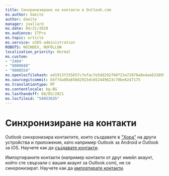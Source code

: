 ```yaml
---
title: Синхронизиране на контакти в Outlook.com
ms.author: daeite
author: daeite
manager: joallard
ms.date: 04/21/2020
ms.audience: ITPro
ms.topic: article
ms.service: o365-administration
ROBOTS: NOINDEX, NOFOLLOW
localization_priority: Normal
ms.custom:
- "2404"
- "8000048"
- "9000554"
ms.openlocfilehash: ed1913f255657c7efac7e5dd292f60f23a72870a8e4ae6338952e790416dd993
ms.sourcegitcommit: b5f7da89a650d2915dc652449623c78be6247175
ms.translationtype: MT
ms.contentlocale: bg-BG
ms.lasthandoff: 08/05/2021
ms.locfileid: "54053635"
---
```

# <a name="sync-contacts"></a>Синхронизиране на контакти

Outlook синхронизира контактите, които създавате в ["Хора"](https://outlook.live.com/people/) на други устройства и приложения, като например Outlook за Android и Outlook за iOS. Научете как да [създавате контакти](https://support.office.com/article/5b909158-036e-4820-92f7-2a27f57b9f01).

Импортираните контакти (например контакти от друг имейл акаунт, който сте свързали с вашия акаунт за Outlook.com), не се синхронизират. Научете как да [импортирате контакти](https://support.office.com/article/285a3b55-8d93-4ac8-93df-43fffd13b2f1).